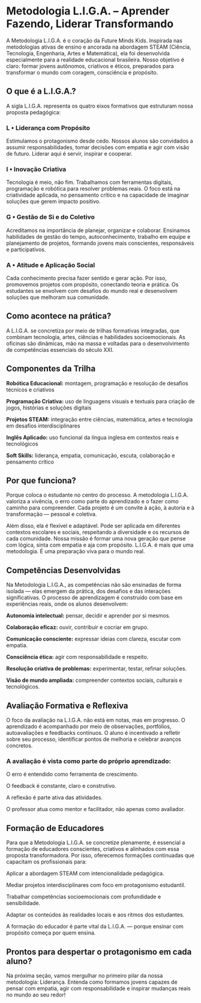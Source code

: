 # **Metodologia L.I.G.A. –** Aprender Fazendo, Liderar Transformando

A Metodologia L.I.G.A. é o coração da Future Minds Kids. Inspirada nas metodologias ativas de ensino e ancorada na abordagem STEAM (Ciência, Tecnologia, Engenharia, Artes e Matemática), ela foi desenvolvida especialmente para a realidade educacional brasileira. Nosso objetivo é claro: formar jovens autônomos, criativos e éticos, preparados para transformar o mundo com coragem, consciência e propósito.

## O que é a L.I.G.A.?
A sigla L.I.G.A. representa os quatro eixos formativos que estruturam nossa proposta pedagógica:

### L • Liderança com Propósito
Estimulamos o protagonismo desde cedo. Nossos alunos são convidados a assumir responsabilidades, tomar decisões com empatia e agir com visão de futuro. Liderar aqui é servir, inspirar e cooperar.

### I • Inovação Criativa
Tecnologia é meio, não fim. Trabalhamos com ferramentas digitais, programação e robótica para resolver problemas reais. O foco está na criatividade aplicada, no pensamento crítico e na capacidade de imaginar soluções que gerem impacto positivo.

### G • Gestão de Si e do Coletivo
Acreditamos na importância de planejar, organizar e colaborar. Ensinamos habilidades de gestão do tempo, autoconhecimento, trabalho em equipe e planejamento de projetos, formando jovens mais conscientes, responsáveis e participativos.

### A • Atitude e Aplicação Social
Cada conhecimento precisa fazer sentido e gerar ação. Por isso, promovemos projetos com propósito, conectando teoria e prática. Os estudantes se envolvem com desafios do mundo real e desenvolvem soluções que melhoram sua comunidade.

## Como acontece na prática?

A L.I.G.A. se concretiza por meio de trilhas formativas integradas, que combinam tecnologia, artes, ciências e habilidades socioemocionais. As oficinas são dinâmicas, mão na massa e voltadas para o desenvolvimento de competências essenciais do século XXI.

## Componentes da Trilha

**Robótica Educacional:** montagem, programação e resolução de desafios técnicos e criativos

**Programação Criativa:** uso de linguagens visuais e textuais para criação de jogos, histórias e soluções digitais

**Projetos STEAM:** integração entre ciências, matemática, artes e tecnologia em desafios interdisciplinares

**Inglês Aplicado:** uso funcional da língua inglesa em contextos reais e tecnológicos

**Soft Skills:** liderança, empatia, comunicação, escuta, colaboração e pensamento crítico

## Por que funciona?

Porque coloca o estudante no centro do processo. A metodologia L.I.G.A. valoriza a vivência, o erro como parte do aprendizado e o fazer como caminho para compreender. Cada projeto é um convite à ação, à autoria e à transformação — pessoal e coletiva.

Além disso, ela é flexível e adaptável. Pode ser aplicada em diferentes contextos escolares e sociais, respeitando a diversidade e os recursos de cada comunidade. Nossa missão é formar uma nova geração que pense com lógica, sinta com empatia e aja com propósito. L.I.G.A. é mais que uma metodologia. É uma preparação viva para o mundo real.

## Competências Desenvolvidas

Na Metodologia L.I.G.A., as competências não são ensinadas de forma isolada — elas emergem da prática, dos desafios e das interações significativas. O processo de aprendizagem é construído com base em experiências reais, onde os alunos desenvolvem:

**Autonomia intelectual:** pensar, decidir e aprender por si mesmos.

**Colaboração eficaz:** ouvir, contribuir e cocriar em grupo.

**Comunicação consciente:** expressar ideias com clareza, escutar com empatia.

**Consciência ética:** agir com responsabilidade e respeito.

**Resolução criativa de problemas:** experimentar, testar, refinar soluções.

**Visão de mundo ampliada:** compreender contextos sociais, culturais e tecnológicos.

## Avaliação Formativa e Reflexiva

O foco da avaliação na L.I.G.A. não está em notas, mas em progresso. O aprendizado é acompanhado por meio de observações, portfólios, autoavaliações e feedbacks contínuos. O aluno é incentivado a refletir sobre seu processo, identificar pontos de melhoria e celebrar avanços concretos.

### A avaliação é vista como parte do próprio aprendizado:

O erro é entendido como ferramenta de crescimento.

O feedback é constante, claro e construtivo.

A reflexão é parte ativa das atividades.

O professor atua como mentor e facilitador, não apenas como avaliador.

## Formação de Educadores

Para que a Metodologia L.I.G.A. se concretize plenamente, é essencial a formação de educadores conscientes, criativos e alinhados com essa proposta transformadora. Por isso, oferecemos formações continuadas que capacitam os profissionais para:

Aplicar a abordagem STEAM com intencionalidade pedagógica.

Mediar projetos interdisciplinares com foco em protagonismo estudantil.

Trabalhar competências socioemocionais com profundidade e sensibilidade.

Adaptar os conteúdos às realidades locais e aos ritmos dos estudantes.

A formação do educador é parte vital da L.I.G.A. — porque ensinar com propósito começa por quem ensina.

## Prontos para despertar o protagonismo em cada aluno?

Na próxima seção, vamos mergulhar no primeiro pilar da nossa metodologia: Liderança. Entenda como formamos jovens capazes de pensar com empatia, agir com responsabilidade e inspirar mudanças reais no mundo ao seu redor!